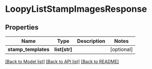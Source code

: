 # LoopyListStampImagesResponse

## Properties
Name | Type | Description | Notes
------------ | ------------- | ------------- | -------------
**stamp_templates** | **list[str]** |  | [optional] 

[[Back to Model list]](../README.md#documentation-for-models) [[Back to API list]](../README.md#documentation-for-api-endpoints) [[Back to README]](../README.md)


